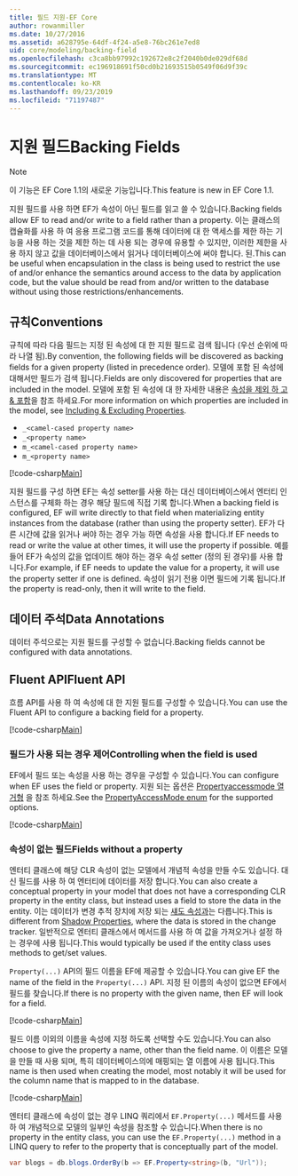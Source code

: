 ```yaml
---
title: 필드 지원-EF Core
author: rowanmiller
ms.date: 10/27/2016
ms.assetid: a628795e-64df-4f24-a5e8-76bc261e7ed8
uid: core/modeling/backing-field
ms.openlocfilehash: c3ca8bb97992c192672e8c2f2040b0de029df68d
ms.sourcegitcommit: ec196918691f50cd0b21693515b0549f06d9f39c
ms.translationtype: MT
ms.contentlocale: ko-KR
ms.lasthandoff: 09/23/2019
ms.locfileid: "71197487"
---
```

# <a name="backing-fields"></a><span data-ttu-id="5b264-102">지원 필드</span><span class="sxs-lookup"><span data-stu-id="5b264-102">Backing Fields</span></span>

> [!NOTE]  
> <span data-ttu-id="5b264-103">이 기능은 EF Core 1.1의 새로운 기능입니다.</span><span class="sxs-lookup"><span data-stu-id="5b264-103">This feature is new in EF Core 1.1.</span></span>

<span data-ttu-id="5b264-104">지원 필드를 사용 하면 EF가 속성이 아닌 필드를 읽고 쓸 수 있습니다.</span><span class="sxs-lookup"><span data-stu-id="5b264-104">Backing fields allow EF to read and/or write to a field rather than a property.</span></span> <span data-ttu-id="5b264-105">이는 클래스의 캡슐화를 사용 하 여 응용 프로그램 코드를 통해 데이터에 대 한 액세스를 제한 하는 기능을 사용 하는 것을 제한 하는 데 사용 되는 경우에 유용할 수 있지만, 이러한 제한을 사용 하지 않고 값을 데이터베이스에서 읽거나 데이터베이스에 써야 합니다. 된.</span><span class="sxs-lookup"><span data-stu-id="5b264-105">This can be useful when encapsulation in the class is being used to restrict the use of and/or enhance the semantics around access to the data by application code, but the value should be read from and/or written to the database without using those restrictions/enhancements.</span></span>

## <a name="conventions"></a><span data-ttu-id="5b264-106">규칙</span><span class="sxs-lookup"><span data-stu-id="5b264-106">Conventions</span></span>

<span data-ttu-id="5b264-107">규칙에 따라 다음 필드는 지정 된 속성에 대 한 지원 필드로 검색 됩니다 (우선 순위에 따라 나열 됨).</span><span class="sxs-lookup"><span data-stu-id="5b264-107">By convention, the following fields will be discovered as backing fields for a given property (listed in precedence order).</span></span> <span data-ttu-id="5b264-108">모델에 포함 된 속성에 대해서만 필드가 검색 됩니다.</span><span class="sxs-lookup"><span data-stu-id="5b264-108">Fields are only discovered for properties that are included in the model.</span></span> <span data-ttu-id="5b264-109">모델에 포함 된 속성에 대 한 자세한 내용은 [속성을 제외 하 고 & 포함](included-properties.md)을 참조 하세요.</span><span class="sxs-lookup"><span data-stu-id="5b264-109">For more information on which properties are included in the model, see [Including & Excluding Properties](included-properties.md).</span></span>

* `_<camel-cased property name>`
* `_<property name>`
* `m_<camel-cased property name>`
* `m_<property name>`

[!code-csharp[Main](../../../samples/core/Modeling/Conventions/BackingField.cs#Sample)]

<span data-ttu-id="5b264-110">지원 필드를 구성 하면 EF는 속성 setter를 사용 하는 대신 데이터베이스에서 엔터티 인스턴스를 구체화 하는 경우 해당 필드에 직접 기록 합니다.</span><span class="sxs-lookup"><span data-stu-id="5b264-110">When a backing field is configured, EF will write directly to that field when materializing entity instances from the database (rather than using the property setter).</span></span> <span data-ttu-id="5b264-111">EF가 다른 시간에 값을 읽거나 써야 하는 경우 가능 하면 속성을 사용 합니다.</span><span class="sxs-lookup"><span data-stu-id="5b264-111">If EF needs to read or write the value at other times, it will use the property if possible.</span></span> <span data-ttu-id="5b264-112">예를 들어 EF가 속성의 값을 업데이트 해야 하는 경우 속성 setter (정의 된 경우)를 사용 합니다.</span><span class="sxs-lookup"><span data-stu-id="5b264-112">For example, if EF needs to update the value for a property, it will use the property setter if one is defined.</span></span> <span data-ttu-id="5b264-113">속성이 읽기 전용 이면 필드에 기록 됩니다.</span><span class="sxs-lookup"><span data-stu-id="5b264-113">If the property is read-only, then it will write to the field.</span></span>

## <a name="data-annotations"></a><span data-ttu-id="5b264-114">데이터 주석</span><span class="sxs-lookup"><span data-stu-id="5b264-114">Data Annotations</span></span>

<span data-ttu-id="5b264-115">데이터 주석으로는 지원 필드를 구성할 수 없습니다.</span><span class="sxs-lookup"><span data-stu-id="5b264-115">Backing fields cannot be configured with data annotations.</span></span>

## <a name="fluent-api"></a><span data-ttu-id="5b264-116">Fluent API</span><span class="sxs-lookup"><span data-stu-id="5b264-116">Fluent API</span></span>

<span data-ttu-id="5b264-117">흐름 API를 사용 하 여 속성에 대 한 지원 필드를 구성할 수 있습니다.</span><span class="sxs-lookup"><span data-stu-id="5b264-117">You can use the Fluent API to configure a backing field for a property.</span></span>

[!code-csharp[Main](../../../samples/core/Modeling/FluentAPI/BackingField.cs#Sample)]

### <a name="controlling-when-the-field-is-used"></a><span data-ttu-id="5b264-118">필드가 사용 되는 경우 제어</span><span class="sxs-lookup"><span data-stu-id="5b264-118">Controlling when the field is used</span></span>

<span data-ttu-id="5b264-119">EF에서 필드 또는 속성을 사용 하는 경우을 구성할 수 있습니다.</span><span class="sxs-lookup"><span data-stu-id="5b264-119">You can configure when EF uses the field or property.</span></span> <span data-ttu-id="5b264-120">지원 되는 옵션은 [Propertyaccessmode 열거형](https://docs.microsoft.com/dotnet/api/microsoft.entityframeworkcore.propertyaccessmode) 을 참조 하세요.</span><span class="sxs-lookup"><span data-stu-id="5b264-120">See the [PropertyAccessMode enum](https://docs.microsoft.com/dotnet/api/microsoft.entityframeworkcore.propertyaccessmode) for the supported options.</span></span>

[!code-csharp[Main](../../../samples/core/Modeling/FluentAPI/BackingFieldAccessMode.cs#Sample)]

### <a name="fields-without-a-property"></a><span data-ttu-id="5b264-121">속성이 없는 필드</span><span class="sxs-lookup"><span data-stu-id="5b264-121">Fields without a property</span></span>

<span data-ttu-id="5b264-122">엔터티 클래스에 해당 CLR 속성이 없는 모델에서 개념적 속성을 만들 수도 있습니다. 대신 필드를 사용 하 여 엔터티에 데이터를 저장 합니다.</span><span class="sxs-lookup"><span data-stu-id="5b264-122">You can also create a conceptual property in your model that does not have a corresponding CLR property in the entity class, but instead uses a field to store the data in the entity.</span></span> <span data-ttu-id="5b264-123">이는 데이터가 변경 추적 장치에 저장 되는 [섀도 속성과](shadow-properties.md)는 다릅니다.</span><span class="sxs-lookup"><span data-stu-id="5b264-123">This is different from [Shadow Properties](shadow-properties.md), where the data is stored in the change tracker.</span></span> <span data-ttu-id="5b264-124">일반적으로 엔터티 클래스에서 메서드를 사용 하 여 값을 가져오거나 설정 하는 경우에 사용 됩니다.</span><span class="sxs-lookup"><span data-stu-id="5b264-124">This would typically be used if the entity class uses methods to get/set values.</span></span>

<span data-ttu-id="5b264-125">`Property(...)` API의 필드 이름을 EF에 제공할 수 있습니다.</span><span class="sxs-lookup"><span data-stu-id="5b264-125">You can give EF the name of the field in the `Property(...)` API.</span></span> <span data-ttu-id="5b264-126">지정 된 이름의 속성이 없으면 EF에서 필드를 찾습니다.</span><span class="sxs-lookup"><span data-stu-id="5b264-126">If there is no property with the given name, then EF will look for a field.</span></span>

[!code-csharp[Main](../../../samples/core/Modeling/FluentAPI/BackingFieldNoProperty.cs#Sample)]

<span data-ttu-id="5b264-127">필드 이름 이외의 이름을 속성에 지정 하도록 선택할 수도 있습니다.</span><span class="sxs-lookup"><span data-stu-id="5b264-127">You can also choose to give the property a name, other than the field name.</span></span> <span data-ttu-id="5b264-128">이 이름은 모델을 만들 때 사용 되며, 특히 데이터베이스의에 매핑되는 열 이름에 사용 됩니다.</span><span class="sxs-lookup"><span data-stu-id="5b264-128">This name is then used when creating the model, most notably it will be used for the column name that is mapped to in the database.</span></span>

[!code-csharp[Main](../../../samples/core/Modeling/FluentAPI/BackingFieldConceptualProperty.cs#Sample)]

<span data-ttu-id="5b264-129">엔터티 클래스에 속성이 없는 경우 LINQ 쿼리에서 `EF.Property(...)` 메서드를 사용 하 여 개념적으로 모델의 일부인 속성을 참조할 수 있습니다.</span><span class="sxs-lookup"><span data-stu-id="5b264-129">When there is no property in the entity class, you can use the `EF.Property(...)` method in a LINQ query to refer to the property that is conceptually part of the model.</span></span>

``` csharp
var blogs = db.blogs.OrderBy(b => EF.Property<string>(b, "Url"));
```
